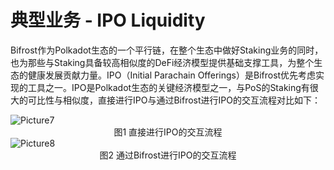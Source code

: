 # 典型业务 - IPO Liquidity

Bifrost作为Polkadot生态的一个平行链，在整个生态中做好Staking业务的同时，也为那些与Staking具备较高相似度的DeFi经济模型提供基础支撑工具，为整个生态的健康发展贡献力量。IPO（Initial Parachain Offerings）是Bifrost优先考虑实现的工具之一。IPO是Polkadot生态的关键经济模型之一，与PoS的Staking有很大的可比性与相似度，直接进行IPO与通过Bifrost进行IPO的交互流程对比如下：

<img :src="$withBase('/zh/Picture7.png')" alt="Picture7" />
<div align = center>图1 直接进行IPO的交互流程</div> 
                               
<img :src="$withBase('/zh/Picture8.png')" alt="Picture8" />
<div align = center>图2 通过Bifrost进行IPO的交互流程</div>                            